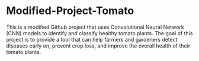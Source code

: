 # Modified-Project-Tomato
This is a modified Github project that uses Convolutional Neural Network (CNN) models to identify and classify healthy tomato plants. The goal of this project is to provide a tool that can help farmers and gardeners detect diseases early on, prevent crop loss, and improve the overall health of their tomato plants.
